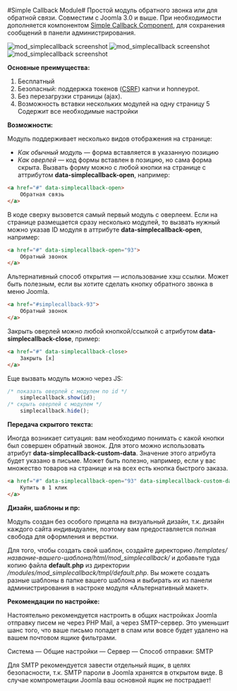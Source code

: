 #Simple Callback Module#
Простой модуль обратного звонка или для обратной связи. Совместим с Joomla 3.0 и выше.
При необходимости дополняется компонентом [Simple Callback Component](https://github.com/birdkiwi/com_simplecallback/releases/), для сохранения сообщений в панели администрирования.

![mod_simplecallback screenshot](screenshot-1.png)
![mod_simplecallback screenshot](screenshot-2.png)
![mod_simplecallback screenshot](screenshot-3.png)

**Основные преимущества:**

 1. Бесплатный
 2. Безопасный: поддержка токенов ([CSRF](https://docs.joomla.org/How_to_add_CSRF_anti-spoofing_to_forms)) капчи и honneypot.
 3. Без перезагрузки страницы (ajax).
 4. Возможность вставки нескольких модулей на одну страницу
 5 Содержит все необходимые настройки

**Возможности:**

Модуль поддерживает несколько видов отображения на странице:

 - *Как обычный модуль* —  форма вставляется в указанную позицию
 - *Как оверлей* — код формы вставлен в позицию, но сама форма скрыта. Вызвать
   форму можно с любой кнопки на странице с аттрибутом
   **data-simplecallback-open**, например:

```html
<a href="#" data-simplecallback-open>
    Обратная связь
</a>
```

В коде сверху вызовется самый первый модуль с оверлеем. Если на странице размещается сразу несколько модулей, то вызвать нужный можно указав ID модуля в аттрибуте **data-simplecallback-open**, например:

```html
<a href="#" data-simplecallback-open="93">
    Обратный звонок
</a>
```

Альтернативный способ открытия — использование хэш ссылки. Может быть полезным, если вы хотите сделать кнопку обратного звонка в меню Joomla.

```html
<a href="#simplecallback-93">
    Обратный звонок
</a>
```

Закрыть оверлей можно любой кнопкой/ссылкой с атрибутом **data-simplecallback-close**, пример:

```html
<a href="#" data-simplecallback-close>
    Закрыть [x]
</a>
```

Еще вызвать модуль можно через JS:

```javascript
/* показать оверлей с модулем по id */
    simplecallback.show(id); 
/* скрыть оверлей с модулем */
    simplecallback.hide(); 
```

**Передача скрытого текста:**

Иногда возникает ситуация: вам необходимо понимать с какой кнопки был совершен обратный звонок. Для этого можно использовать атрибут **data-simplecallback-custom-data**. Значение этого атрибута будет указано в письме. Может быть полезно, например, если у вас множество товаров на странице и на всех есть кнопка быстрого заказа.

```html
<a href="#" data-simplecallback-open="93" data-simplecallback-custom-data="Купить iPhone 6">
    Купить в 1 клик
</a>
```

**Дизайн, шаблоны и пр:**

Модуль создан без особого прицела на визуальный дизайн, т.к. дизайн каждого сайта индивидуален, поэтому вам предоставляется полная свобода для оформления и верстки. 

Для того, чтобы создать свой шаблон, создайте директорию _/templates/название-вашего-шаблона/html/mod_simplecallback/_ и добавьте туда копию файла **default.php** из директории _/modules/mod_simplecallback/tmpl/default.php_. Вы можете создать разные шаблоны в папке вашего шаблона и выбирать их из панели администрирования в настроке модуля «Альтернативный макет».

**Рекомендации по настройке:**

Настоятельно рекомендуется настроить в общих настройках Joomla отправку писем не через PHP Mail, а через SMTP-сервер. Это уменьшит шанс того, что ваше письмо попадет в спам или вовсе будет удалено на вашем почтовом ящике фильтрами.
  
Система — Общие настройки — Сервер — Способ отправки: SMTP

Для SMTP рекомендуется завести отдельный ящик, в целях безопасности, т.к. SMTP пароли в Joomla хранятся в открытом виде. В случае компрометации Joomla ваш основной ящик не пострадает!

